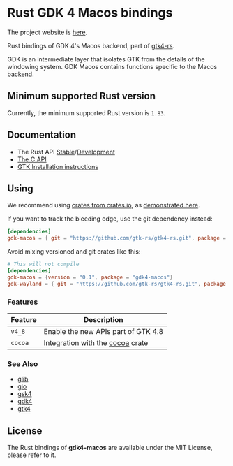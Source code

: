 # Rust GDK 4 Macos bindings

The project website is [here](https://gtk-rs.org/).

Rust bindings of GDK 4's Macos backend,
part of [gtk4-rs](https://github.com/gtk-rs/gtk4-rs/).

GDK is an intermediate layer that isolates GTK from the details of the windowing system.
GDK Macos contains functions specific to the Macos backend.

## Minimum supported Rust version

Currently, the minimum supported Rust version is `1.83`.

## Documentation

- The Rust API [Stable](https://gtk-rs.org/gtk4-rs/stable/latest/docs/gdk4_macos)/[Development](https://gtk-rs.org/gtk4-rs/git/docs/gdk4_macos/)
- [The C API](https://docs.gtk.org/gdk4-macos/)
- [GTK Installation instructions](https://www.gtk.org/docs/installations/)

## Using

We recommend using [crates from crates.io](https://crates.io/keywords/gtk-rs),
as [demonstrated here](https://gtk-rs.org/gtk4-rs/stable/latest/docs/gtk4/index.html#library-versions).

If you want to track the bleeding edge, use the git dependency instead:

```toml
[dependencies]
gdk-macos = { git = "https://github.com/gtk-rs/gtk4-rs.git", package = "gdk4-macos" }
```

Avoid mixing versioned and git crates like this:

```toml
# This will not compile
[dependencies]
gdk-macos = {version = "0.1", package = "gdk4-macos"}
gdk-wayland = { git = "https://github.com/gtk-rs/gtk4-rs.git", package = "gdk4-wayland" }
```

### Features

| Feature | Description |
| ---     | ----------- |
| `v4_8` | Enable the new APIs part of GTK 4.8 |
| `cocoa` | Integration with the [cocoa](https://crates.io/crates/cocoa) crate |

### See Also

- [glib](https://crates.io/crates/glib)
- [gio](https://crates.io/crates/gio)
- [gsk4](https://crates.io/crates/gsk4)
- [gdk4](https://crates.io/crates/gdk4)
- [gtk4](https://crates.io/crates/gtk4)

## License

The Rust bindings of __gdk4-macos__ are available under the MIT License, please refer to it.
